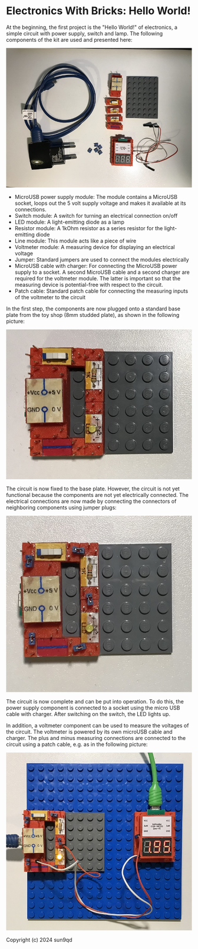 # Electronics With Bricks: Hello World!

At the beginning, the first project is the "Hello World!" of electronics, a simple circuit with power supply, switch and lamp. The following components of the kit are used and presented here:

![Hello World Components](img/HelloWorld_Components.jpg)

* MicroUSB power supply module: The module contains a MicroUSB socket, loops out the 5 volt supply voltage and makes it available at its connections.
* Switch module: A switch for turning an electrical connection on/off
* LED module: A light-emitting diode as a lamp
* Resistor module: A 1kOhm resistor as a series resistor for the light-emitting diode
* Line module: This module acts like a piece of wire
* Voltmeter module: A measuring device for displaying an electrical voltage
* Jumper: Standard jumpers are used to connect the modules electrically
* MicroUSB cable with charger: For connecting the MicroUSB power supply to a socket. A second MicroUSB cable and a second charger are required for the voltmeter module. The latter is important so that the measuring device is potential-free with respect to the circuit.
* Patch cable: Standard patch cable for connecting the measuring inputs of the voltmeter to the circuit

In the first step, the components are now plugged onto a standard base plate from the toy shop (8mm studded plate), as shown in the following picture:

![Hello World Circuit Structure](img/HelloWorld_CircuitStructure.jpg)

The circuit is now fixed to the base plate. However, the circuit is not yet functional because the components are not yet electrically connected. The electrical connections are now made by connecting the connectors of neighboring components using jumper plugs:

![Hello World Circuit Complete](img/HelloWorld_CircuitComplete.jpg)

The circuit is now complete and can be put into operation. To do this, the power supply component is connected to a socket using the micro USB cable with charger. After switching on the switch, the LED lights up.

In addition, a voltmeter component can be used to measure the voltages of the circuit. The voltmeter is powered by its own microUSB cable and charger. The plus and minus measuring connections are connected to the circuit using a patch cable, e.g. as in the following picture:

![Hello World Circuit Running](img/HelloWorld_CircuitRunning.jpg)

Copyright (c) 2024 sun9qd

